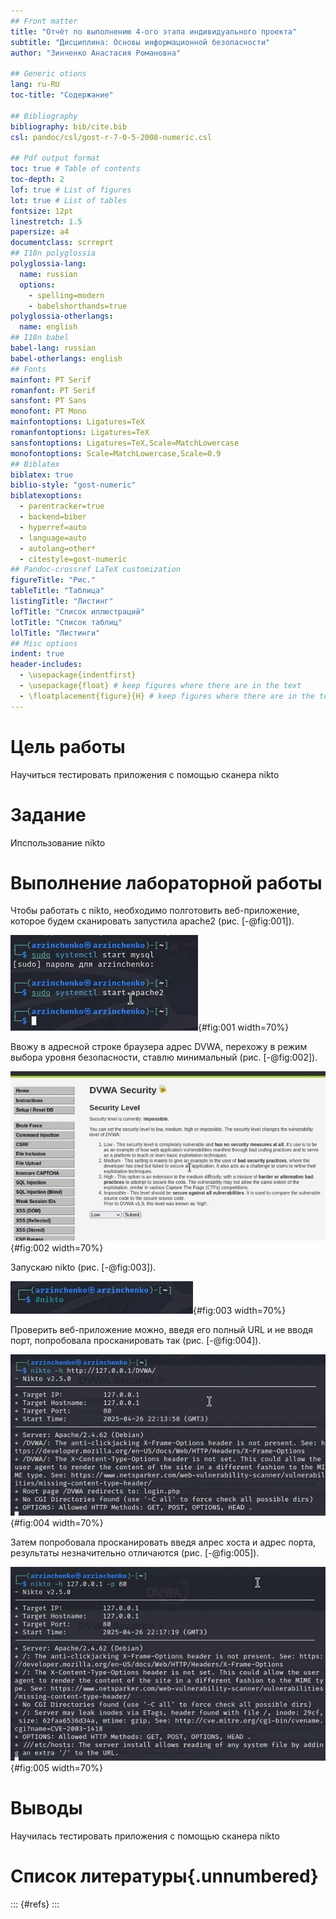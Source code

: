 ```yaml
---
## Front matter
title: "Отчёт по выполнению 4-ого этапа индивидуального проекта"
subtitle: "Дисциплина: Основы информационной безопасности"
author: "Зинченко Анастасия Романовна"

## Generic otions
lang: ru-RU
toc-title: "Содержание"

## Bibliography
bibliography: bib/cite.bib
csl: pandoc/csl/gost-r-7-0-5-2008-numeric.csl

## Pdf output format
toc: true # Table of contents
toc-depth: 2
lof: true # List of figures
lot: true # List of tables
fontsize: 12pt
linestretch: 1.5
papersize: a4
documentclass: scrreprt
## I18n polyglossia
polyglossia-lang:
  name: russian
  options:
	- spelling=modern
	- babelshorthands=true
polyglossia-otherlangs:
  name: english
## I18n babel
babel-lang: russian
babel-otherlangs: english
## Fonts
mainfont: PT Serif
romanfont: PT Serif
sansfont: PT Sans
monofont: PT Mono
mainfontoptions: Ligatures=TeX
romanfontoptions: Ligatures=TeX
sansfontoptions: Ligatures=TeX,Scale=MatchLowercase
monofontoptions: Scale=MatchLowercase,Scale=0.9
## Biblatex
biblatex: true
biblio-style: "gost-numeric"
biblatexoptions:
  - parentracker=true
  - backend=biber
  - hyperref=auto
  - language=auto
  - autolang=other*
  - citestyle=gost-numeric
## Pandoc-crossref LaTeX customization
figureTitle: "Рис."
tableTitle: "Таблица"
listingTitle: "Листинг"
lofTitle: "Список иллюстраций"
lotTitle: "Список таблиц"
lolTitle: "Листинги"
## Misc options
indent: true
header-includes:
  - \usepackage{indentfirst}
  - \usepackage{float} # keep figures where there are in the text
  - \floatplacement{figure}{H} # keep figures where there are in the text
---
```


# Цель работы

Научиться тестировать приложения с помощью сканера nikto

# Задание

Ипспользование nikto

# Выполнение лабораторной работы

Чтобы работать с nikto, необходимо полготовить веб-приложение, которое будем сканировать запустила apache2 (рис. [-@fig:001]).

![Запуск apache2](image/001.png){#fig:001 width=70%}

Ввожу в адресной строке браузера адрес DVWA, перехожу в режим выбора уровня безопасности, ставлю минимальный (рис. [-@fig:002]).

![Запуск DVWA](image/002.png){#fig:002 width=70%}

Запускаю nikto (рис. [-@fig:003]).

![Запуск nikto](image/003.png){#fig:003 width=70%}

Проверить веб-приложение можно, введя его полный URL и не вводя порт, попробовала просканировать так (рис. [-@fig:004]).

![Запуск DVWA](image/004.png){#fig:004 width=70%}

Затем попробовала просканировать введя алрес хоста и адрес порта, результаты незначительно отличаются (рис. [-@fig:005]).

![Запуск DVWA](image/005.png){#fig:005 width=70%}


# Выводы

Научилась тестировать приложения с помощью сканера nikto

# Список литературы{.unnumbered}

::: {#refs}
:::
